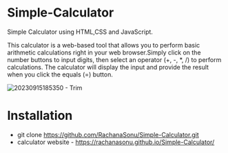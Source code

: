 # Simple-Calculator
Simple Calculator using HTML,CSS and JavaScript.

This calculator is a web-based tool that allows you to perform basic arithmetic calculations right in your web browser.Simply click on the number buttons to input digits, then select an operator (+, -, *, /) to perform calculations. The calculator will display the input and provide the result when you click the equals (=) button.

![20230915185350 - Trim](https://github.com/RachanaSonu/Simple-Calculator/assets/37769405/5e311659-04ab-4599-9d81-892a99cba038)

# Installation
+ git clone https://github.com/RachanaSonu/Simple-Calculator.git
+ calculator website - https://rachanasonu.github.io/Simple-Calculator/
